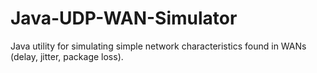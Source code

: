Java-UDP-WAN-Simulator
======================

Java utility for simulating simple network characteristics found in WANs (delay, jitter, package loss).
